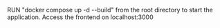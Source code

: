 RUN "docker compose up -d --build" from the root directory to start the application.
Access the frontend on localhost:3000
